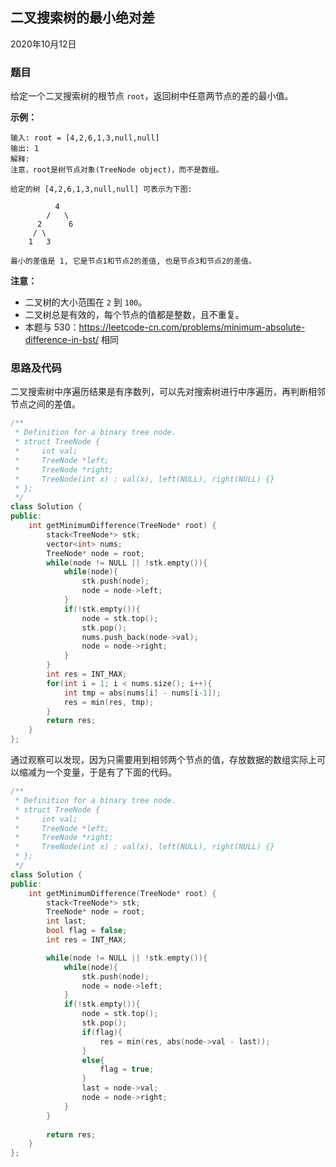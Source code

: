 ## 二叉搜索树的最小绝对差

2020年10月12日

### 题目

给定一个二叉搜索树的根节点 ``root``，返回树中任意两节点的差的最小值。

**示例：**

```
输入: root = [4,2,6,1,3,null,null]
输出: 1
解释:
注意，root是树节点对象(TreeNode object)，而不是数组。

给定的树 [4,2,6,1,3,null,null] 可表示为下图:

          4
        /   \
      2      6
     / \
    1   3

最小的差值是 1, 它是节点1和节点2的差值, 也是节点3和节点2的差值。
```



**注意：**


- 二叉树的大小范围在 ``2`` 到 ``100``。
- 二叉树总是有效的，每个节点的值都是整数，且不重复。
- 本题与 530：<a href="https://leetcode-cn.com/problems/minimum-absolute-difference-in-bst/">https://leetcode-cn.com/problems/minimum-absolute-difference-in-bst/</a> 相同

### 思路及代码

二叉搜索树中序遍历结果是有序数列，可以先对搜索树进行中序遍历，再判断相邻节点之间的差值。

```cpp
/**
 * Definition for a binary tree node.
 * struct TreeNode {
 *     int val;
 *     TreeNode *left;
 *     TreeNode *right;
 *     TreeNode(int x) : val(x), left(NULL), right(NULL) {}
 * };
 */
class Solution {
public:
    int getMinimumDifference(TreeNode* root) {
        stack<TreeNode*> stk;
        vector<int> nums;
        TreeNode* node = root;
        while(node != NULL || !stk.empty()){
            while(node){
                stk.push(node);
                node = node->left;
            }
            if(!stk.empty()){
                node = stk.top();
                stk.pop();
                nums.push_back(node->val);
                node = node->right;
            }
        }
        int res = INT_MAX;
        for(int i = 1; i < nums.size(); i++){
            int tmp = abs(nums[i] - nums[i-1]);
            res = min(res, tmp);
        }
        return res;
    }
};
```

通过观察可以发现，因为只需要用到相邻两个节点的值，存放数据的数组实际上可以缩减为一个变量，于是有了下面的代码。

```cpp
/**
 * Definition for a binary tree node.
 * struct TreeNode {
 *     int val;
 *     TreeNode *left;
 *     TreeNode *right;
 *     TreeNode(int x) : val(x), left(NULL), right(NULL) {}
 * };
 */
class Solution {
public:
    int getMinimumDifference(TreeNode* root) {
        stack<TreeNode*> stk;
        TreeNode* node = root;
        int last;
        bool flag = false;
        int res = INT_MAX;

        while(node != NULL || !stk.empty()){
            while(node){
                stk.push(node);
                node = node->left;
            }
            if(!stk.empty()){
                node = stk.top();
                stk.pop();
                if(flag){
                    res = min(res, abs(node->val - last));
                }
                else{
                    flag = true;
                }
                last = node->val;
                node = node->right;
            }
        }
        
        return res;
    }
};
```